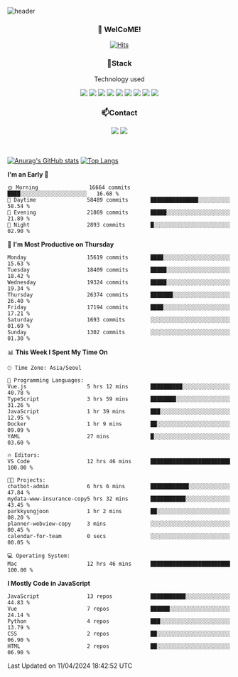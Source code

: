 ![header](https://capsule-render.vercel.app/api?type=waving&color=gradient&height=200&text=Kyungjoon&fontAlign=70&fontAlignY=40&animation=twinkling)

<h3 align="center">👋 WelCoME!</h3>

<div align=center>
  
[![Hits](https://hits.seeyoufarm.com/api/count/incr/badge.svg?url=https%3A%2F%2Fgithub.com%2Fuvula6921&count_bg=%2322BAC9&title_bg=%23827F7F&icon=iconify.svg&icon_color=%2325A27F&title=visits&edge_flat=false)](https://hits.seeyoufarm.com)
  
</div>
<h3 align="center">📌Stack</h3>
<p align="center">Technology used</p>
<div align="center"><img src="https://img.shields.io/badge/HTML5-E34F26?style=flat-square&logo=HTML5&logoColor=white"></img> <img src="https://img.shields.io/badge/CSS3-0A84FF?style=flat-square&logo=CSS3&logoColor=white"></img> <img src="https://img.shields.io/badge/JavaScript-FFCD11?style=flat-square&logo=JavaScript&logoColor=white"></img> <img src="https://img.shields.io/badge/React-00BCF6?style=flat-square&logo=React&logoColor=white"></img> <img src="https://img.shields.io/badge/jQuery-3655FF?style=flat-square&logo=jQuery&logoColor=white"></img> <img src="https://img.shields.io/badge/Ruby-E0115F?style=flat-square&logo=Ruby&logoColor=white"></img> <img src="https://img.shields.io/badge/Python-4B8BBE?style=flat-square&logo=Python&logoColor=white"></img> <img src="https://img.shields.io/badge/Vue-4FC08D?style=flat-square&logo=Vue.js&logoColor=white"></img> <img src="https://img.shields.io/badge/Nuxt-00DC82?style=flat-square&logo=Nuxt.js&logoColor=white"></img></div>

<h3 align="center">📫Contact</h3>
<div align="center"><a href="https://velog.io/@uvula6921/"><img src="https://img.shields.io/badge/Blog-20c997?style=flat-square&logo=V&logoColor=white"/></a> <a href="pkj6921@gmail.com"><img src="https://img.shields.io/badge/Gmail-EA4335?style=flat-square&logo=Gmail&logoColor=white"/></a></div>
<br>
<br>

[![Anurag's GitHub stats](https://github-readme-stats.vercel.app/api?username=uvula6921&hide=stars,issues&show_icons=true&count_private=true&theme=tokyonight)](https://github.com/anuraghazra/github-readme-stats)
[![Top Langs](https://github-readme-stats.vercel.app/api/top-langs/?username=uvula6921&hide=css,jupyter%20notebook,html&exclude_repo=uvula6921,uvula6921.github.io&layout=compact&langs_count=8)](https://github.com/anuraghazra/github-readme-stats)

<!--START_SECTION:waka-->
**I'm an Early 🐤** 

```text
🌞 Morning                16664 commits       ████░░░░░░░░░░░░░░░░░░░░░   16.68 % 
🌆 Daytime                58489 commits       ███████████████░░░░░░░░░░   58.54 % 
🌃 Evening                21869 commits       █████░░░░░░░░░░░░░░░░░░░░   21.89 % 
🌙 Night                  2893 commits        █░░░░░░░░░░░░░░░░░░░░░░░░   02.90 % 
```
📅 **I'm Most Productive on Thursday** 

```text
Monday                   15619 commits       ████░░░░░░░░░░░░░░░░░░░░░   15.63 % 
Tuesday                  18409 commits       █████░░░░░░░░░░░░░░░░░░░░   18.42 % 
Wednesday                19324 commits       █████░░░░░░░░░░░░░░░░░░░░   19.34 % 
Thursday                 26374 commits       ███████░░░░░░░░░░░░░░░░░░   26.40 % 
Friday                   17194 commits       ████░░░░░░░░░░░░░░░░░░░░░   17.21 % 
Saturday                 1693 commits        ░░░░░░░░░░░░░░░░░░░░░░░░░   01.69 % 
Sunday                   1302 commits        ░░░░░░░░░░░░░░░░░░░░░░░░░   01.30 % 
```


📊 **This Week I Spent My Time On** 

```text
🕑︎ Time Zone: Asia/Seoul

💬 Programming Languages: 
Vue.js                   5 hrs 12 mins       ██████████░░░░░░░░░░░░░░░   40.78 % 
TypeScript               3 hrs 59 mins       ████████░░░░░░░░░░░░░░░░░   31.26 % 
JavaScript               1 hr 39 mins        ███░░░░░░░░░░░░░░░░░░░░░░   12.95 % 
Docker                   1 hr 9 mins         ██░░░░░░░░░░░░░░░░░░░░░░░   09.09 % 
YAML                     27 mins             █░░░░░░░░░░░░░░░░░░░░░░░░   03.60 % 

🔥 Editors: 
VS Code                  12 hrs 46 mins      █████████████████████████   100.00 % 

🐱‍💻 Projects: 
chatbot-admin            6 hrs 6 mins        ████████████░░░░░░░░░░░░░   47.84 % 
mydata-www-insurance-copy5 hrs 32 mins       ███████████░░░░░░░░░░░░░░   43.45 % 
parkkyungjoon            1 hr 2 mins         ██░░░░░░░░░░░░░░░░░░░░░░░   08.20 % 
planner-webview-copy     3 mins              ░░░░░░░░░░░░░░░░░░░░░░░░░   00.45 % 
calendar-for-team        0 secs              ░░░░░░░░░░░░░░░░░░░░░░░░░   00.05 % 

💻 Operating System: 
Mac                      12 hrs 46 mins      █████████████████████████   100.00 % 
```

**I Mostly Code in JavaScript** 

```text
JavaScript               13 repos            ███████████░░░░░░░░░░░░░░   44.83 % 
Vue                      7 repos             ██████░░░░░░░░░░░░░░░░░░░   24.14 % 
Python                   4 repos             ███░░░░░░░░░░░░░░░░░░░░░░   13.79 % 
CSS                      2 repos             ██░░░░░░░░░░░░░░░░░░░░░░░   06.90 % 
HTML                     2 repos             ██░░░░░░░░░░░░░░░░░░░░░░░   06.90 % 
```




 Last Updated on 11/04/2024 18:42:52 UTC
<!--END_SECTION:waka-->

